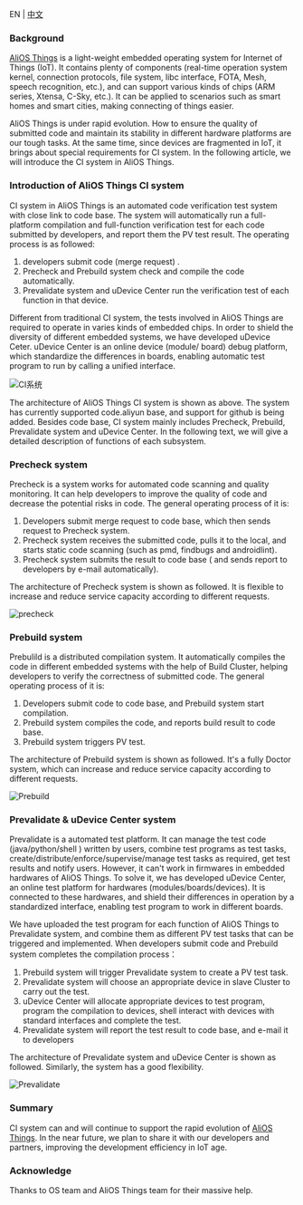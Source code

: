 EN | [中文](CI-System.zh)

### Background

[AliOS Things](https://github.com/alibaba/AliOS-Things) is a light-weight embedded operating system for Internet of Things (IoT). It contains plenty of components (real-time operation system kernel, connection protocols, file system, libc interface, FOTA, Mesh, speech recognition, etc.), and can support various kinds of chips (ARM series, Xtensa, C-Sky, etc.). It can be applied to scenarios such as smart homes and smart cities, making connecting of things easier.

AliOS Things is under rapid evolution. How to ensure the quality of submitted code and maintain its stability in different hardware platforms are our tough tasks. At the same time, since devices are fragmented in IoT, it brings about special requirements for CI system. In the following article, we will introduce the CI system in AliOS Things.

###  Introduction of AliOS Things CI system

CI system in AliOS Things is an automated code verification test system with close link to code base. The system will automatically run a full-platform compilation and full-function verification test for each code submitted by developers, and report them the PV test result. The operating process is as followed:

1. developers submit code (merge request) .
2. Precheck and Prebuild system check and compile the code automatically.
3. Prevalidate system and uDevice Center run the verification test of each function in that device.

Different from traditional CI system, the tests involved in AliOS Things are required to operate in varies kinds of embedded chips. In order to shield the diversity of different embedded systems, we have developed uDevice Ceter. uDevice Center is an online device (module/ board) debug platform, which standardize the differences in boards, enabling automatic test program to run by calling a unified interface. 



![CI系统](https://img.alicdn.com/tfs/TB1VrI6nhrI8KJjy0FpXXb5hVXa-8044-2986.png)



The architecture of AliOS Things CI system is shown as above. The system has currently supported  code.aliyun base, and support for github is being added. Besides code base, CI system mainly includes Precheck, Prebuild, Prevalidate system and uDevice Center. In the following text, we will give a detailed description of functions of each subsystem.




### Precheck system

Precheck is a system works for automated code scanning and quality monitoring. It can help developers to improve the quality of code and decrease the potential risks in code. The general operating process of it is:

1. Developers submit merge request to code base, which then sends request to Precheck system.
2. Precheck system receives the submitted code, pulls it to the local, and starts static code scanning (such as pmd, findbugs and androidlint).
3. Precheck system submits the result to code base ( and sends report to developers by e-mail automatically).

The architecture of Precheck system is shown as followed. It is flexible to increase and reduce service capacity according to different requests. 

![precheck](https://img.alicdn.com/tfs/TB15ZPlnf2H8KJjy0FcXXaDlFXa-5752-1619.png)



### Prebuild system

Prebulild is a distributed compilation system. It automatically compiles the code in different embedded systems with the help of Build Cluster, helping developers to verify the correctness of submitted code. The general operating process of it is:

1. Developers submit code to code base, and Prebuild system start compilation.
2. Prebuild system compiles the code, and reports build result to code base.
3. Prebuild system triggers PV test.

The architecture of Prebuild system is shown as followed. It's a fully Doctor system, which can increase and reduce service capacity according to different requests.

![Prebuild](https://img.alicdn.com/tfs/TB10ZIjnfDH8KJjy1XcXXcpdXXa-5752-1580.png)



### Prevalidate & uDevice Center system

Prevalidate is a automated test platform. It can manage the test code (java/python/shell ) written by users, combine test programs as test tasks, create/distribute/enforce/supervise/manage test tasks as required, get test results and notify users. However, it can't work in firmwares in embedded hardwares of AliOS Things. To solve it, we has developed uDevice Center, an online test platform for hardwares (modules/boards/devices). It is connected to these hardwares, and shield their differences in operation by a standardized interface, enabling test program to work in different boards. 

We have uploaded the test program for each function of AliOS Things to Prevalidate system, and combine them as different PV test tasks that can be triggered and implemented. When developers submit code and Prebuild system completes the compilation process：

1. Prebuild system will trigger Prevalidate system to create a PV test task.
2. Prevalidate system will choose an appropriate device in slave Cluster to carry out the test.
3. uDevice Center will allocate appropriate devices to test program, program the compilation to devices, shell interact with devices with standard interfaces and complete the test.
4. Prevalidate system will report the test result to code base, and e-mail it to developers

The architecture of Prevalidate system and uDevice Center is shown as followed. Similarly, the system has a good flexibility.

![Prevalidate](https://img.alicdn.com/tfs/TB1JlCbnDvI8KJjSspjXXcgjXXa-5755-1413.png)



### Summary

CI system can and will continue to support the rapid evolution of [AliOS Things](https://github.com/alibaba/AliOS-Things). In the near future, we plan to share it with our developers and partners, improving the development efficiency in IoT age.



### Acknowledge

Thanks to OS team and AliOS Things team for their massive help. 
